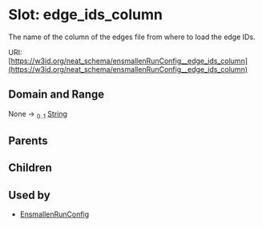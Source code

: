
# Slot: edge_ids_column


The name of the column of the edges file from where to load the edge IDs.

URI: [https://w3id.org/neat_schema/ensmallenRunConfig__edge_ids_column](https://w3id.org/neat_schema/ensmallenRunConfig__edge_ids_column)


## Domain and Range

None &#8594;  <sub>0..1</sub> [String](types/String.md)

## Parents


## Children


## Used by

 * [EnsmallenRunConfig](EnsmallenRunConfig.md)
